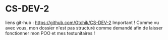 # CS-DEV-2 
liens git-hub : https://github.com/Gtchik/CS-DEV-2
Important ! Comme vu avec vous, mon dossier n'est pas structuré comme demandé afin de laisser fonctionner mon POO et mes testunitaires !